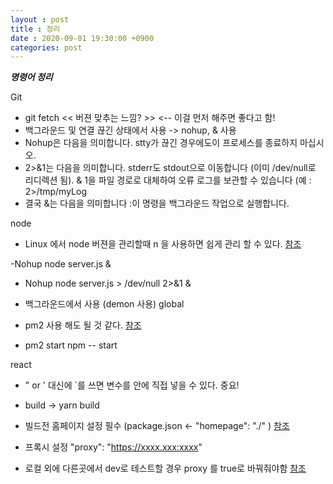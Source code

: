 ```yaml
---
layout : post
title : 정리
date : 2020-09-01 19:30:00 +0900
categories: post
---
```


***명령어 정리***

Git
- git fetch << 버젼 맞추는 느낌? >> <-- 이걸 먼저 해주면 좋다고 함!
- 백그라운드 및 연결 끊긴 상태에서 사용 -> nohup, & 사용
- Nohup은 다음을 의미합니다. stty가 끊긴 경우에도이 프로세스를 종료하지 마십시오.
- 2>&1는 다음을 의미합니다. stderr도 stdout으로 이동합니다 (이미 /dev/null로 리디렉션 됨). & 1을 파일 경로로 대체하여 오류 로그를 보관할 수 있습니다 (예 : 2>/tmp/myLog
- 결국 &는 다음을 의미합니다 :이 명령을 백그라운드 작업으로 실행합니다.


node
- Linux 에서 node 버젼을 관리할때 n 을 사용하면 쉽게 관리 할 수 있다. <a href="https://brownbears.tistory.com/423">참조</a>

-Nohup node server.js &
- Nohup node server.js > /dev/null 2>&1 &

- 백그라운드에서 사용 (demon 사용) global
- pm2 사용 해도 될 것 같다. <a href="https://stackoverflow.com/questions/51512924/how-to-start-react-js-application-in-background-mode-on-linux">참조</a>
- pm2 start npm -- start


react 
- " or ' 대신에 `를 쓰면 변수를 안에 직접 넣을 수 있다. 중요!
- build -> yarn build 
- 빌드전 홈페이지 설정 필수 (package.json <- "homepage": "./" ) <a href="https://juein.tistory.com/47">참조</a>
- 프록시 설정 "proxy": "https://xxxx.xxx:xxxx"

- 로컬 외에 다른곳에서 dev로 테스트할 경우 proxy 를 true로 바꿔줘야함 <a href="https://bytrustu.tistory.com/73">참조</a>